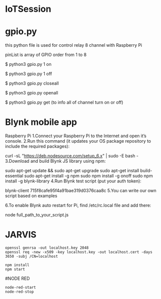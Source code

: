 # IoTSession

# gpio.py

this python file is used for control relay 8 channel with Raspberry Pi

pinList is array of GPIO order from 1 to 8

$ python3 gpio.py 1 on

$ python3 gpio.py 1 off

$ python3 gpio.py closeall

$ python3 gpio.py openall

$ python3 gpio.py get (to info all of channel turn on or off)


# Blynk mobile app

Raspberry Pi
1.Connect your Raspberry Pi to the Internet and open it’s console.
2.Run this command (it updates your OS package repository to include the required packages):

 curl -sL "https://deb.nodesource.com/setup_6.x" | sudo -E bash -
3.Download and build Blynk JS library using npm:

 sudo apt-get update && sudo apt-get upgrade
 sudo apt-get install build-essential
 sudo apt-get install -g npm 
 sudo npm install -g onoff
 sudo npm install -g blynk-library
4.Run Blynk test script (put your auth token):

 blynk-client 715f8cafe95f4a91bae319d0376caa8c
5.You can write our own script based on examples

6.To enable Blynk auto restart for Pi, find /etc/rc.local file and add there:

 node full_path_to_your_script.js <Auth Token>


# JARVIS
```
openssl genrsa -out localhost.key 2048
openssl req -new -x509 -key localhost.key -out localhost.cert -days 3650 -subj /CN=localhost
```
```
npm install
npm start
```

#NODE RED
```
node-red-start
node-red-stop
```